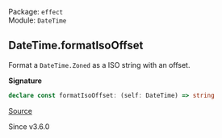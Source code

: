 Package: `effect`<br />
Module: `DateTime`<br />

## DateTime.formatIsoOffset

Format a `DateTime.Zoned` as a ISO string with an offset.

**Signature**

```ts
declare const formatIsoOffset: (self: DateTime) => string
```

[Source](https://github.com/Effect-TS/effect/tree/main/packages/effect/src/DateTime.ts#L1640)

Since v3.6.0